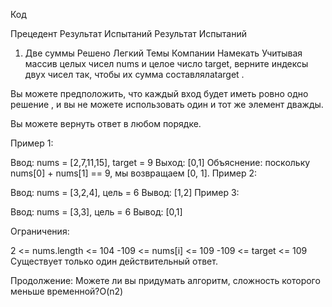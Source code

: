 
Код

Прецедент
Результат Испытаний
Результат Испытаний

1. Две суммы
   Решено
   Легкий
   Темы
   Компании
   Намекать
   Учитывая массив целых чисел nums и целое число target, верните индексы двух чисел так, чтобы их сумма составлялаtarget .

Вы можете предположить, что каждый вход будет иметь ровно одно решение , и вы не можете использовать один и тот же элемент дважды.

Вы можете вернуть ответ в любом порядке.



Пример 1:

Ввод: nums = [2,7,11,15], target = 9
Выход: [0,1]
Объяснение: поскольку nums[0] + nums[1] == 9, мы возвращаем [0, 1].
Пример 2:

Ввод: nums = [3,2,4], цель = 6
Вывод: [1,2]
Пример 3:

Ввод: nums = [3,3], цель = 6
Вывод: [0,1]


Ограничения:

2 <= nums.length <= 104
-109 <= nums[i] <= 109
-109 <= target <= 109
Существует только один действительный ответ.


Продолжение:  Можете ли вы придумать алгоритм, сложность которого меньше временной?O(n2) 